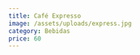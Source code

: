```yaml
---
title: Café Expresso
image: /assets/uploads/express.jpg
category: Bebidas
price: 60
---
```


